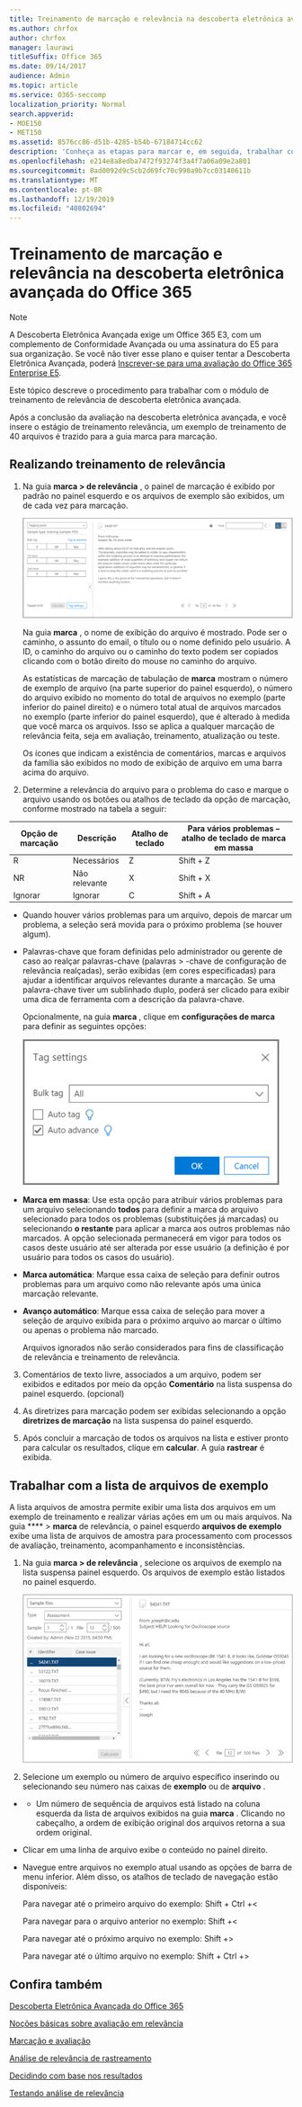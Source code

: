```yaml
---
title: Treinamento de marcação e relevância na descoberta eletrônica avançada do Office 365
ms.author: chrfox
author: chrfox
manager: laurawi
titleSuffix: Office 365
ms.date: 09/14/2017
audience: Admin
ms.topic: article
ms.service: O365-seccomp
localization_priority: Normal
search.appverid:
- MOE150
- MET150
ms.assetid: 8576cc86-d51b-4285-b54b-67184714cc62
description: 'Conheça as etapas para marcar e, em seguida, trabalhar com um exemplo de treinamento de 40 arquivos durante o estágio de treinamento de relevância do Office 365 Advanced eDiscovery.  '
ms.openlocfilehash: e214e8a8edba7472f93274f3a4f7a06a09e2a801
ms.sourcegitcommit: 0ad0092d9c5cb2d69fc70c990a9b7cc03140611b
ms.translationtype: MT
ms.contentlocale: pt-BR
ms.lasthandoff: 12/19/2019
ms.locfileid: "40802694"
---
```

# <a name="tagging-and-relevance-training-in-office-365-advanced-ediscovery"></a>Treinamento de marcação e relevância na descoberta eletrônica avançada do Office 365

> [!NOTE]
> A Descoberta Eletrônica Avançada exige um Office 365 E3, com um complemento de Conformidade Avançada ou uma assinatura do E5 para sua organização. Se você não tiver esse plano e quiser tentar a Descoberta Eletrônica Avançada, poderá [Inscrever-se para uma avaliação do Office 365 Enterprise E5](https://go.microsoft.com/fwlink/p/?LinkID=698279). 
  
Este tópico descreve o procedimento para trabalhar com o módulo de treinamento de relevância de descoberta eletrônica avançada. 
  
Após a conclusão da avaliação na descoberta eletrônica avançada, e você insere o estágio de treinamento relevância, um exemplo de treinamento de 40 arquivos é trazido para a guia marca para marcação. 
  
## <a name="performing-relevance-training"></a>Realizando treinamento de relevância

1. Na guia **marca \> de relevância** , o painel de marcação é exibido por padrão no painel esquerdo e os arquivos de exemplo são exibidos, um de cada vez para marcação. 
    
    ![Painel Marca de Relevância](media/0cf19ab4-b427-4a7f-8749-0f4ed9afaf58.png)
  
    Na guia **marca** , o nome de exibição do arquivo é mostrado. Pode ser o caminho, o assunto do email, o título ou o nome definido pelo usuário. A ID, o caminho do arquivo ou o caminho do texto podem ser copiados clicando com o botão direito do mouse no caminho do arquivo. 
    
    As estatísticas de marcação de tabulação de **marca** mostram o número de exemplo de arquivo (na parte superior do painel esquerdo), o número do arquivo exibido no momento do total de arquivos no exemplo (parte inferior do painel direito) e o número total atual de arquivos marcados no exemplo (parte inferior do painel esquerdo), que é alterado à medida que você marca os arquivos. Isso se aplica a qualquer marcação de relevância feita, seja em avaliação, treinamento, atualização ou teste. 
    
    Os ícones que indicam a existência de comentários, marcas e arquivos da família são exibidos no modo de exibição de arquivo em uma barra acima do arquivo.
    
2. Determine a relevância do arquivo para o problema do caso e marque o arquivo usando os botões ou atalhos de teclado da opção de marcação, conforme mostrado na tabela a seguir:

|**Opção de marcação**|**Descrição**|**Atalho de teclado**|**Para vários problemas – atalho de teclado de marca em massa**|
|-----|-----|-----|-----|
|R  <br/> |Necessários  <br/> |Z  <br/> |Shift + Z  <br/> |
|NR  <br/> |Não relevante  <br/> |X  <br/> |Shift + X  <br/> |
|Ignorar  <br/> |Ignorar  <br/> |C  <br/> |Shift + A  <br/> |
   
  - Quando houver vários problemas para um arquivo, depois de marcar um problema, a seleção será movida para o próximo problema (se houver algum). 
    
  - Palavras-chave que foram definidas pelo administrador ou gerente de caso ao realçar palavras-chave (palavras \> -chave de configuração de relevância realçadas), serão exibidas (em cores especificadas) para ajudar a identificar arquivos relevantes durante a marcação. Se uma palavra-chave tiver um sublinhado duplo, poderá ser clicado para exibir uma dica de ferramenta com a descrição da palavra-chave. 
    
    Opcionalmente, na guia **marca** , clique em **configurações de marca** para definir as seguintes opções: 
    
    ![Configurações de marca de relevância](media/533e89fa-7eb4-409e-ab07-f5aab9296dd8.png)
  
  - **Marca em massa**: Use esta opção para atribuir vários problemas para um arquivo selecionando **todos** para definir a marca do arquivo selecionado para todos os problemas (substituições já marcadas) ou selecionando **o restante** para aplicar a marca aos outros problemas não marcados. A opção selecionada permanecerá em vigor para todos os casos deste usuário até ser alterada por esse usuário (a definição é por usuário para todos os casos do usuário). 
    
  - **Marca automática**: Marque essa caixa de seleção para definir outros problemas para um arquivo como não relevante após uma única marcação relevante.
    
  - **Avanço automático**: Marque essa caixa de seleção para mover a seleção de arquivo exibida para o próximo arquivo ao marcar o último ou apenas o problema não marcado. 
    
    Arquivos ignorados não serão considerados para fins de classificação de relevância e treinamento de relevância.
    
3. Comentários de texto livre, associados a um arquivo, podem ser exibidos e editados por meio da opção **Comentário** na lista suspensa do painel esquerdo. (opcional) 
    
4. As diretrizes para marcação podem ser exibidas selecionando a opção **diretrizes de marcação** na lista suspensa do painel esquerdo. 
    
5. Após concluir a marcação de todos os arquivos na lista e estiver pronto para calcular os resultados, clique em **calcular**. A guia **rastrear** é exibida. 
    
## <a name="working-with-the-sample-files-list"></a>Trabalhar com a lista de arquivos de exemplo

A lista arquivos de amostra permite exibir uma lista dos arquivos em um exemplo de treinamento e realizar várias ações em um ou mais arquivos. Na guia **** \> **marca** de relevância, o painel esquerdo **arquivos de exemplo** exibe uma lista de arquivos de amostra para processamento com processos de avaliação, treinamento, acompanhamento e inconsistências. 
  
1. Na guia **marca \> de relevância** , selecione os arquivos de exemplo na lista suspensa painel esquerdo. Os arquivos de exemplo estão listados no painel esquerdo. 
    
    ![Lista de arquivos de exemplo de Marca de Relevância](media/fd058bdd-645a-4af1-a1eb-bff08581cb18.png)
  
2. Selecione um exemplo ou número de arquivo específico inserindo ou selecionando seu número nas caixas de **exemplo** ou de **arquivo** . 
    
  -   - Um número de sequência de arquivos está listado na coluna esquerda da lista de arquivos exibidos na guia **marca** . Clicando no cabeçalho, a ordem de exibição original dos arquivos retorna a sua ordem original. 
    
  - Clicar em uma linha de arquivo exibe o conteúdo no painel direito.
    
  - Navegue entre arquivos no exemplo atual usando as opções de barra de menu inferior. Além disso, os atalhos de teclado de navegação estão disponíveis:
    
    Para navegar até o primeiro arquivo do exemplo: Shift + Ctrl +\<
    
    Para navegar para o arquivo anterior no exemplo: Shift +\<
    
    Para navegar até o próximo arquivo no exemplo: Shift +\>
    
    Para navegar até o último arquivo no exemplo: Shift + Ctrl +\>
    
## <a name="see-also"></a>Confira também

[Descoberta Eletrônica Avançada do Office 365](office-365-advanced-ediscovery.md)
  
[Noções básicas sobre avaliação em relevância](assessment-in-relevance-in-advanced-ediscovery.md)
  
[Marcação e avaliação](tagging-and-assessment-in-advanced-ediscovery.md)
  
[Análise de relevância de rastreamento](track-relevance-analysis-in-advanced-ediscovery.md)
  
[Decidindo com base nos resultados](decision-based-on-the-results-in-advanced-ediscovery.md)
  
[Testando análise de relevância](test-relevance-analysis-in-advanced-ediscovery.md)

